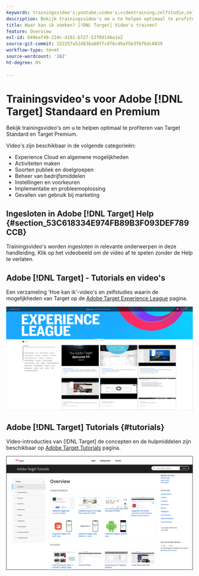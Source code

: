 ```yaml
---
keywords: trainingsvideo's;youtube;video's;videotraining;zelfstudie;zelfstudies;video
description: Bekijk trainingsvideo's om u te helpen optimaal te profiteren van [!DNL Target] Standaard en [!DNL Target] Premium.
title: Waar kan ik zoeken? [!DNL Target] Video's trainen?
feature: Overview
exl-id: 649eaf48-210c-4192-b727-53f0d146a1e2
source-git-commit: 152257a52d836a88ffcd76cd9af5b3fbfbdc0839
workflow-type: tm+mt
source-wordcount: '162'
ht-degree: 0%

---
```


# Trainingsvideo&#39;s voor Adobe [!DNL Target] Standaard en Premium

Bekijk trainingsvideo&#39;s om u te helpen optimaal te profiteren van Target Standard en Target Premium.

Video&#39;s zijn beschikbaar in de volgende categorieën:

* Experience Cloud en algemene mogelijkheden
* Activiteiten maken
* Soorten publiek en doelgroepen
* Beheer van bedrijfsmiddelen
* Instellingen en voorkeuren
* Implementatie en probleemoplossing
* Gevallen van gebruik bij marketing

## Ingesloten in Adobe [!DNL Target] Help {#section_53C618334E974FB89B3F093DEF789CCB}

Trainingsvideo&#39;s worden ingesloten in relevante onderwerpen in deze handleiding. Klik op het videobeeld om de video af te spelen zonder de Help te verlaten.

## Adobe [!DNL Target] - Tutorials en video&#39;s

Een verzameling &#39;Hoe kan ik&#39;-video&#39;s en zelfstudies waarin de mogelijkheden van Target op de [Adobe Target Experience League](https://guided.adobe.com/#recommended/solutions/target) pagina.

![Video&#39;s over Experiencen League](/help/main/c-intro/assets/experience-league.png)

## Adobe [!DNL Target] Tutorials {#tutorials}

Video-introducties van [!DNL Target] de concepten en de hulpmiddelen zijn beschikbaar op [Adobe Target Tutorials](https://experienceleague.adobe.com/docs/target-learn/tutorials/overview.html) pagina.

![Adobe Target Tutorials](/help/main/c-intro/assets/adobe-target-tutorials-new.png)
